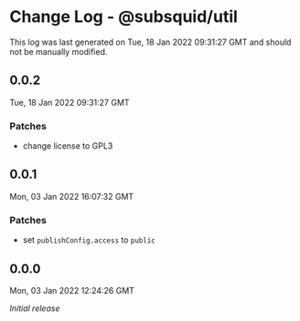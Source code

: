 # Change Log - @subsquid/util

This log was last generated on Tue, 18 Jan 2022 09:31:27 GMT and should not be manually modified.

## 0.0.2
Tue, 18 Jan 2022 09:31:27 GMT

### Patches

- change license to GPL3

## 0.0.1
Mon, 03 Jan 2022 16:07:32 GMT

### Patches

- set `publishConfig.access` to `public`

## 0.0.0
Mon, 03 Jan 2022 12:24:26 GMT

_Initial release_

